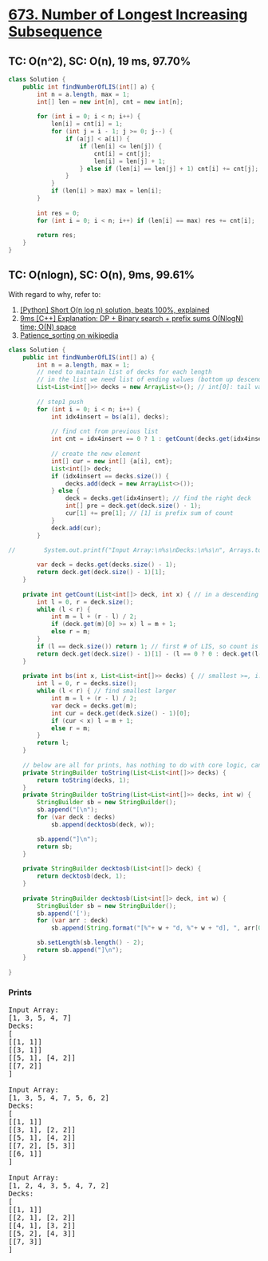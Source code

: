 # [673. Number of Longest Increasing Subsequence](https://leetcode.com/problems/number-of-longest-increasing-subsequence/)

## TC: O(n^2), SC: O(n), 19 ms, 97.70%
```java
class Solution {
    public int findNumberOfLIS(int[] a) {
        int n = a.length, max = 1;
        int[] len = new int[n], cnt = new int[n];
        
        for (int i = 0; i < n; i++) {
            len[i] = cnt[i] = 1;
            for (int j = i - 1; j >= 0; j--) {
                if (a[j] < a[i]) {
                    if (len[i] <= len[j]) {
                        cnt[i] = cnt[j];
                        len[i] = len[j] + 1;
                    } else if (len[i] == len[j] + 1) cnt[i] += cnt[j];
                }
            }
            if (len[i] > max) max = len[i];
        }
        
        int res = 0;
        for (int i = 0; i < n; i++) if (len[i] == max) res += cnt[i];
        
        return res;
    }
}
```

## TC: O(nlogn), SC: O(n), 9ms, 99.61%
With regard to why, refer to:
1. [[Python] Short O(n log n) solution, beats 100%, explained](https://leetcode.com/problems/number-of-longest-increasing-subsequence/discuss/916196/Python-Short-O(n-log-n)-solution-beats-100-explained)
2. [9ms [C++] Explanation: DP + Binary search + prefix sums O(NlogN) time; O(N) space](https://leetcode.com/problems/number-of-longest-increasing-subsequence/discuss/107295/9ms-C%2B%2B-Explanation%3A-DP-%2B-Binary-search-%2B-prefix-sums-O(NlogN)-time-O(N)-space)
3. [Patience_sorting on wikipedia](https://en.wikipedia.org/wiki/Patience_sorting)

```java
class Solution {
    public int findNumberOfLIS(int[] a) {
        int n = a.length, max = 1;
        // need to maintain list of decks for each length
        // in the list we need list of ending values (bottom up descending), and its counts prefix sum (bottom up)
        List<List<int[]>> decks = new ArrayList<>(); // int[0]: tail value, int[1]: count's prefix sum
        
        // step1 push
        for (int i = 0; i < n; i++) {
            int idx4insert = bs(a[i], decks);
            
            // find cnt from previous list
            int cnt = idx4insert == 0 ? 1 : getCount(decks.get(idx4insert-1), a[i]);
            
            // create the new element
            int[] cur = new int[] {a[i], cnt};
            List<int[]> deck;
            if (idx4insert == decks.size()) {
                decks.add(deck = new ArrayList<>());
            } else {
                deck = decks.get(idx4insert); // find the right deck
                int[] pre = deck.get(deck.size() - 1);
                cur[1] += pre[1]; // [1] is prefix sum of count
            }
            deck.add(cur);
        }

//        System.out.printf("Input Array:\n%s\nDecks:\n%s\n", Arrays.toString(a), toString(decks));
        
        var deck = decks.get(decks.size() - 1);
        return deck.get(deck.size() - 1)[1];
    }
    
    private int getCount(List<int[]> deck, int x) { // in a descending order list find largest smaller (no equal) 5 4 4 3: 4        
        int l = 0, r = deck.size();
        while (l < r) {
            int m = l + (r - l) / 2;
            if (deck.get(m)[0] >= x) l = m + 1;
            else r = m;
        }
        if (l == deck.size()) return 1; // first # of LIS, so count is 1;
        return deck.get(deck.size() - 1)[1] - (l == 0 ? 0 : deck.get(l-1)[1]);
    }
    
    private int bs(int x, List<List<int[]>> decks) { // smallest >=, i.e. insertion index, 1 3 4 4 5: 4
        int l = 0, r = decks.size();
        while (l < r) { // find smallest larger
            int m = l + (r - l) / 2;
            var deck = decks.get(m);
            int cur = deck.get(deck.size() - 1)[0];
            if (cur < x) l = m + 1;
            else r = m;
        }
        return l;
    }
    
    // below are all for prints, has nothing to do with core logic, can be ignored
    private StringBuilder toString(List<List<int[]>> decks) {
        return toString(decks, 1);
    }
    private StringBuilder toString(List<List<int[]>> decks, int w) {
        StringBuilder sb = new StringBuilder();
        sb.append("[\n");
        for (var deck : decks)
            sb.append(decktosb(deck, w));

        sb.append("]\n");
        return sb;
    }
    
    private StringBuilder decktosb(List<int[]> deck) {
        return decktosb(deck, 1);
    }
    
    private StringBuilder decktosb(List<int[]> deck, int w) {
        StringBuilder sb = new StringBuilder();
        sb.append('[');
        for (var arr : deck)
            sb.append(String.format("[%"+ w + "d, %"+ w + "d], ", arr[0], arr[1]));

        sb.setLength(sb.length() - 2);
        return sb.append("]\n");
    }
    
}
```
### Prints
<pre>
Input Array:
[1, 3, 5, 4, 7]
Decks:
[
[[1, 1]]
[[3, 1]]
[[5, 1], [4, 2]]
[[7, 2]]
]

Input Array:
[1, 3, 5, 4, 7, 5, 6, 2]
Decks:
[
[[1, 1]]
[[3, 1], [2, 2]]
[[5, 1], [4, 2]]
[[7, 2], [5, 3]]
[[6, 1]]
]

Input Array:
[1, 2, 4, 3, 5, 4, 7, 2]
Decks:
[
[[1, 1]]
[[2, 1], [2, 2]]
[[4, 1], [3, 2]]
[[5, 2], [4, 3]]
[[7, 3]]
]</pre>